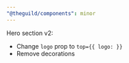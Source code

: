 ```yaml
---
"@theguild/components": minor
---
```


Hero section v2:

- Change `logo` prop to `top={{ logo: }}`
- Remove decorations
